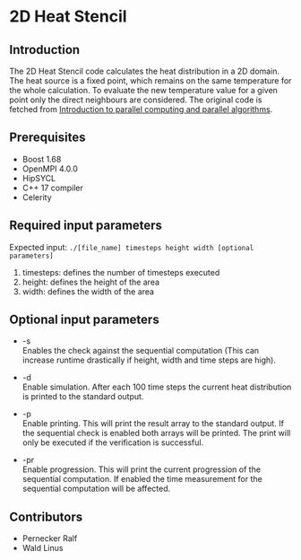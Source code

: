 # 2D Heat Stencil

## Introduction

The 2D Heat Stencil code calculates the heat distribution in a 2D domain. The heat source is a fixed point, which remains on the same temperature for the whole calculation. To evaluate the new temperature value for a given point only the direct neighbours are considered. The original code is fetched from [Introduction to parallel computing and parallel algorithms](https://github.com/philippgs/uibk_ipcpa_19).

## Prerequisites

- Boost 1.68
- OpenMPI 4.0.0
- HipSYCL
- C++ 17 compiler
- Celerity

## Required input parameters

Expected input: `./[file_name] timesteps height width [optional parameters]`

1. timesteps: defines the number of timesteps executed
2. height: defines the height of the area
3. width: defines the width of the area

## Optional input parameters

- -s<br/>
  Enables the check against the sequential computation (This can increase runtime drastically if height, width and time steps are high).

- -d<br/>
  Enable simulation. After each 100 time steps the current heat distribution is printed to the standard output.

- -p<br/>
  Enable printing. This will print the result array to the standard output. If the sequential check is enabled both arrays will be printed. The print will only be executed if the verification is successful.

- -pr<br/>
  Enable progression. This will print the current progression of the sequential computation. If enabled the time measurement for the sequential computation will be affected.

## Contributors

- Pernecker Ralf
- Wald Linus
